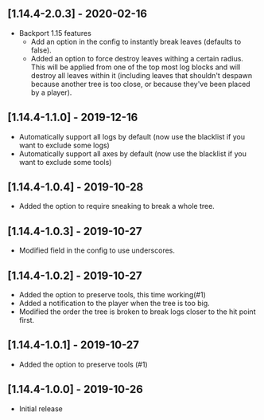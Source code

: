 ## [1.14.4-2.0.3] - 2020-02-16
- Backport 1.15 features
  - Add an option in the config to instantly break leaves (defaults to false).
  - Added an option to force destroy leaves withing a certain radius. This will be applied from one of the top most log blocks and will destroy all leaves within it (including leaves that shouldn't despawn because another tree is too close, or because they've been placed by a player).

## [1.14.4-1.1.0] - 2019-12-16
- Automatically support all logs by default (now use the blacklist if you want to exclude some logs)
- Automatically support all axes by default (now use the blacklist if you want to exclude some tools)

## [1.14.4-1.0.4] - 2019-10-28
- Added the option to require sneaking to break a whole tree.

## [1.14.4-1.0.3] - 2019-10-27
- Modified field in the config to use underscores.

## [1.14.4-1.0.2] - 2019-10-27
- Added the option to preserve tools, this time working(#1)
- Added a notification to the player when the tree is too big.
- Modified the order the tree is broken to break logs closer to the hit point first.

## [1.14.4-1.0.1] - 2019-10-27
- Added the option to preserve tools (#1)

## [1.14.4-1.0.0] - 2019-10-26
- Initial release
